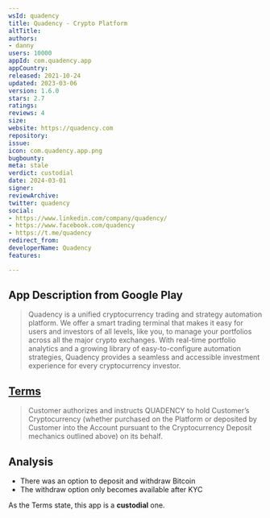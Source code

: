 ```yaml
---
wsId: quadency
title: Quadency - Crypto Platform
altTitle: 
authors:
- danny
users: 10000
appId: com.quadency.app
appCountry: 
released: 2021-10-24
updated: 2023-03-06
version: 1.6.0
stars: 2.7
ratings: 
reviews: 4
size: 
website: https://quadency.com
repository: 
issue: 
icon: com.quadency.app.png
bugbounty: 
meta: stale
verdict: custodial
date: 2024-03-01
signer: 
reviewArchive: 
twitter: quadency
social:
- https://www.linkedin.com/company/quadency/
- https://www.facebook.com/quadency
- https://t.me/quadency
redirect_from: 
developerName: Quadency
features: 

---
```


## App Description from Google Play

> Quadency is a unified cryptocurrency trading and strategy automation platform. We offer a smart trading terminal that makes it easy for users and investors of all levels, like you, to manage your portfolios across all the major crypto exchanges. With real-time portfolio analytics and a growing library of easy-to-configure automation strategies, Quadency provides a seamless and accessible investment experience for every cryptocurrency investor.

## [Terms](https://quadency.com/terms-of-use) 

> Customer authorizes and instructs QUADENCY to hold Customer’s Cryptocurrency (whether purchased on the Platform or deposited by Customer into the Account pursuant to the Cryptocurrency Deposit mechanics outlined above) on its behalf. 

## Analysis 

- There was an option to deposit and withdraw Bitcoin
- The withdraw option only becomes available after KYC

As the Terms state, this app is a **custodial** one.


